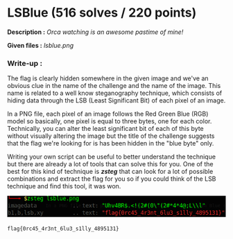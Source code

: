 # LSBlue (516 solves / 220 points)
**Description :** *Orca watching is an awesome pastime of mine!*

**Given files :** *lsblue.png*

### Write-up :
The flag is clearly hidden somewhere in the given image and we've an obvious clue in the name of the challenge and the name of the image. This name is related to a well know steganography technique, which consists of hiding data through the LSB (Least Significant Bit) of each pixel of an image. 

In a PNG file, each pixel of an image follows the Red Green Blue (RGB) model so basically, one pixel is equal to three bytes, one for each color. Technically, you can alter the least significant bit of each of this byte without visually altering the image but the title of the challenge suggests that the flag we're looking for is has been hidden in the "blue byte" only.

Writing your own script can be useful to better understand the technique but there are already a lot of tools that can solve this for you. One of the best for this kind of technique is ***zsteg*** that can look for a lot of possible combinations and extract the flag for you so if you could think of the LSB technique and find this tool, it was won.

![Terminal](terminal.png)

`flag{0rc45_4r3nt_6lu3_s1lly_4895131}`